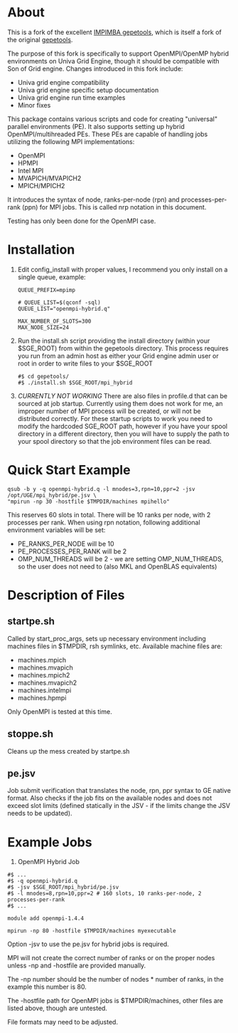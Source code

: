 About
=====

This is a fork of the excellent [IMPIMBA gepetools](https://github.com/IMPIMBA/gepetools), which is 
itself a fork of the original [gepetools](https://github.com/brlindblom/gepetools).

The purpose of this fork is specifically to support OpenMPI/OpenMP hybrid environments on 
Univa Grid Engine, though it should be compatible with Son of Grid engine. Changes introduced 
in this fork include:

 * Univa grid engine compatibility
 * Univa grid engine specific setup documentation
 * Univa grid engine run time examples
 * Minor fixes

This package contains various scripts and code for creating "universal" parallel
environments (PE). It also supports setting up hybrid OpenMPI/multihreaded PEs.
These PEs are capable of handling jobs utilizing the following MPI implementations:

 * OpenMPI
 * HPMPI
 * Intel MPI
 * MVAPICH/MVAPICH2
 * MPICH/MPICH2

It introduces the syntax of node, ranks-per-node (rpn) and processes-per-rank (ppn)
for MPI jobs. This is called nrp notation in this document.

Testing has only been done for the OpenMPI case.

Installation
============

1. Edit config_install with proper values, I recommend you only install on a single queue, example:
   ```
   QUEUE_PREFIX=mpimp
   
   # QUEUE_LIST=$(qconf -sql)
   QUEUE_LIST="openmpi-hybrid.q"
   
   MAX_NUMBER_OF_SLOTS=300
   MAX_NODE_SIZE=24
   ```

2. Run the install.sh script providing the install directory (within your $SGE_ROOT) from 
   within the gepetools directory. This process requires you run from an admin host as 
   either your Grid engine admin user or root in order to write files to your $SGE_ROOT
   ```
   #$ cd gepetools/
   #$ ./install.sh $SGE_ROOT/mpi_hybrid
   ``` 

3. *CURRENTLY NOT WORKING* There are also files in profile.d that can be sourced 
   at job startup. Currently using them does not work for me, an improper number 
   of MPI process will be created, or will not be distributed correctly. For these 
   startup scripts to work you need to modify the hardcoded SGE_ROOT path, however 
   if you have your spool directory in a different directory, then you will have 
   to supply the path to your spool directory so that the job environment files 
   can be read.

Quick Start Example
===================

```
qsub -b y -q openmpi-hybrid.q -l mnodes=3,rpn=10,ppr=2 -jsv /opt/UGE/mpi_hybrid/pe.jsv \
"mpirun -np 30 -hostfile $TMPDIR/machines mpihello"
```

This reserves 60 slots in total. There will be 10 ranks per node, with
2 processes per rank.
When using rpn notation, following additional environment variables will be set:

* PE_RANKS_PER_NODE will be 10
* PE_PROCESSES_PER_RANK will be 2
* OMP_NUM_THREADS will be 2 - we are setting OMP_NUM_THREADS, so the user does not
  need to (also MKL and OpenBLAS equivalents)


Description of Files
====================

startpe.sh
----------

  Called by start\_proc\_args, sets up necessary environment including machines files in $TMPDIR,
  rsh symlinks, etc.  Available machine files are:
  * machines.mpich
  * machines.mvapich
  * machines.mpich2
  * machines.mvapich2
  * machines.intelmpi
  * machines.hpmpi

  Only OpenMPI is tested at this time.

stoppe.sh
----------

  Cleans up the mess created by startpe.sh

pe.jsv
------

  Job submit verification that translates the node, rpn, ppr syntax to GE
  native format. Also checks if the job fits on the available nodes and does
  not exceed slot limits (defined statically in the JSV - if the limits change
  the JSV needs to be updated).

Example Jobs
============

1. OpenMPI Hybrid Job

  ```
  #$ ...
  #$ -q openmpi-hybrid.q
  #$ -jsv $SGE_ROOT/mpi_hybrid/pe.jsv
  #$ -l mnodes=8,rpn=10,ppr=2 # 160 slots, 10 ranks-per-node, 2 processes-per-rank
  #$ ...

  module add openmpi-1.4.4

  mpirun -np 80 -hostfile $TMPDIR/machines myexecutable
  ```

  Option -jsv to use the pe.jsv for hybrid jobs is required.

  MPI will not create the correct number of ranks or on the proper nodes unless
  -np and -hostfile are provided manually.

  The -np number should be the number of nodes * number of ranks, in the example 
  this number is 80.

  The -hostfile path for OpenMPI jobs is $TMPDIR/machines, other files are 
  listed above, though are untested.

  File formats may need to be adjusted.
